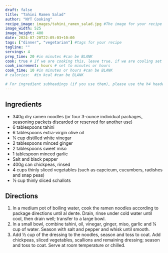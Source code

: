 ```yaml
---
draft: false
title: "Tahini Ramen Salad"
author: "NYT Cooking"
recipe_image: images/tahini_ramen_salad.jpg #The image for your recipe
image_width: 525
image_height: 400
date: 2024-07-20T22:05:03+10:00
tags: ["dinner", "vegetarian"] #tags for your recipe
tagline: ""
servings: 4
prep_time: 20 #in minutes #can be BLANK
cook: true # If we are cooking this, leave true, if we are cooling set to false
cook_increment: hours # set to minutes or hours
cook_time: 10 #in minutes or hours #can be BLANK
# calories:  #in kcal #can be BLANK

# For ingredient subheadings (if you use them), please use the h4 header.  For print view I have those elements targeted
---
```



## Ingredients

- 340g dry ramen noodles (or four 3-ounce individual packages, seasoning packets discarded or reserved for another use)
- 6 tablespoons tahini
- 6 tablespoons extra-virgin olive oil
- ¼ cup distilled white vinegar
- 2 tablespoons minced ginger
- 2 tablespoons sweet miso
- 1 tablespoon minced garlic
- Salt and black pepper
- 400g can chickpeas, rinsed
- 4 cups thinly sliced vegetables (such as capcicum, cucumbers, radishes and snap peas)
- ½ cup thinly sliced schallots

## Directions

1. In a medium pot of boiling water, cook the ramen noodles according to package directions until al dente. Drain, rinse under cold water until cool, then drain well; transfer to a large bowl.
2. In a small bowl, combine tahini, oil, vinegar, ginger, miso, garlic and ¼ cup of water. Season with salt and pepper and whisk until smooth.
3. Add ½ cup of the dressing to the noodles, season and toss to coat. Add chickpeas, sliced vegetables, scallions and remaining dressing; season and toss to coat. Serve at room temperature or chilled.
